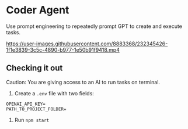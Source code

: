 # Coder Agent

Use prompt engineering to repeatedly prompt GPT to create and execute tasks.


https://user-images.githubusercontent.com/8883368/232345426-1f1e3839-3c5c-4890-b977-1e50b91f9418.mp4

## Checking it out

Caution: You are giving access to an AI to run tasks on terminal. 

1. Create a `.env` file with two fields:

```
OPENAI_API_KEY=
PATH_TO_PROJECT_FOLDER=
```

1. Run `npm start` 
